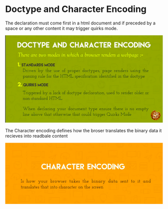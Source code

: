 # Doctype and Character Encoding

The <!DOCTYPE html> declaration must come first in a html document and if preceded by a space or any other content it may trigger quirks mode.

![](./imgs/html5_doctype_intro.png)

The Character encoding defines how the broser translates the binary data it recieves into readbale content

![](./imgs/html5_doctype_details.png)

